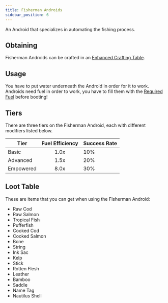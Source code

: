 ```yaml
---
title: Fisherman Androids
sidebar_position: 6
---
```


An Android that specializes in automating the fishing process.

## Obtaining

Fisherman Androids can be crafted in an [Enhanced Crafting Table](Enhanced-Crafting-Table).

## Usage

You have to put water underneath the Android in order for it to work. Androids need fuel in order to work, you have to fill them with the [Required Fuel](Normal-Androids#power-source) before booting!

## Tiers

There are three tiers on the Fisherman Android, each with different modifiers listed below.

| Tier      | Fuel Efficiency | Success Rate |
| --------- |:---------------:| ------------ |
| Basic     |      1.0x       | 10%          |
| Advanced  |      1.5x       | 20%          |
| Empowered |      8.0x       | 30%          |

## Loot Table

These are items that you can get when using the Fisherman Android:

- Raw Cod
- Raw Salmon
- Tropical Fish
- Pufferfish
- Cooked Cod
- Cooked Salmon
- Bone
- String
- Ink Sac
- Kelp
- Stick
- Rotten Flesh
- Leather
- Bamboo
- Saddle
- Name Tag
- Nautilus Shell
